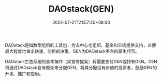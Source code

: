 ﻿---
weight: 
title: "DAOstack(GEN)"
description: "DAOstack是指数型组织的工具包，为去中心化组织、基金和市场提供支持，以便最大程度地做出快速、创新的决策"
date: 2022-07-21T21:57:40+08:00
lastmod: 2022-07-21T16:45:40+08:00
draft: false
authors: ["june"]
featuredImage: "942.png"
link: "https://daostack.io/?ref=1234btc.com"
tags: ["数字代币","DAOstack(GEN)"]
categories: ["navigation"]
navigation: ["数字代币"]
lightgallery: true
toc: true
pinned: false
recommend: false
recommend1: false
---
DAOstack是指数型组织的工具包，为去中心化组织、基金和市场提供支持，以便最大程度地做出快速、创新的决策。GEN为DAOstack平台的原生代币。

DAOstack生态系统的基本操作（如宣传提案）将需要支付GEN或持有GEN。GEN将通过DAOstack自有框架来分配GEN，将其分配给有价值的投资者，鼓励GEN的开发、推广和应用。